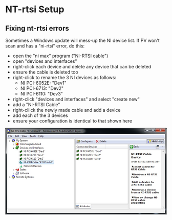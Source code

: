 # NT-rtsi Setup

## Fixing nt-rtsi errors

Sometimes a Windows update will mess-up the NI device list. If PV won't scan and has a "ni-rtsi" error, do this:

* open the "ni max" program ("NI-RTSI cable")
* open "devices and interfaces"
* right-click each device and delete any device that can be deleted
* ensure the cable is deleted too
* right-click to rename the 3 NI devices as follows:
  * NI PCI-6052E: "Dev1"
  * NI PCI-6713: "Dev2"
  * NI PCI-6110: "Dev3"
* right-click "devices and interfaces" and select "create new"
* add a "NI-RTSI Cable"
* right-cliick the newly made cable and add a device
* add each of the 3 devices
* ensure your configuration is identical to that shown here

![](NI.jpg)
